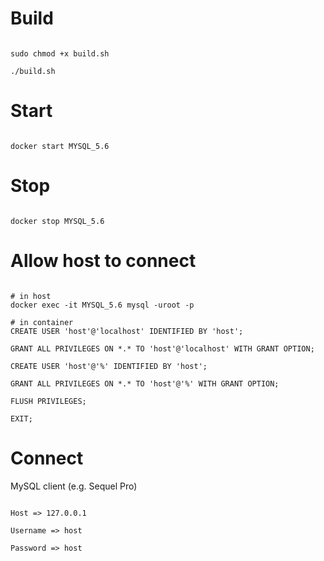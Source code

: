 # Build

```

sudo chmod +x build.sh

./build.sh
```

# Start

```

docker start MYSQL_5.6
```

# Stop

```

docker stop MYSQL_5.6
```

# Allow host to connect


```

# in host
docker exec -it MYSQL_5.6 mysql -uroot -p

# in container
CREATE USER 'host'@'localhost' IDENTIFIED BY 'host';

GRANT ALL PRIVILEGES ON *.* TO 'host'@'localhost' WITH GRANT OPTION;

CREATE USER 'host'@'%' IDENTIFIED BY 'host';

GRANT ALL PRIVILEGES ON *.* TO 'host'@'%' WITH GRANT OPTION;

FLUSH PRIVILEGES;

EXIT;
```

# Connect

MySQL client (e.g. Sequel Pro)

```

Host => 127.0.0.1

Username => host

Password => host
```
